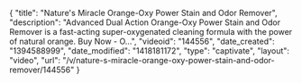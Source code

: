 {
    "title": "Nature's Miracle Orange-Oxy Power Stain and Odor Remover",
    "description": "Advanced Dual Action Orange-Oxy Power Stain and Odor Remover is a fast-acting super-oxygenated cleaning formula with the power of natural orange. Buy Now - O...",
    "videoid": "144556",
    "date_created": "1394588999",
    "date_modified": "1418181172",
    "type": "captivate",
    "layout": "video",
    "url": "\/v\/nature-s-miracle-orange-oxy-power-stain-and-odor-remover\/144556"
}
